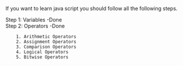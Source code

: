If you want to learn java script you should follow all the following steps.

Step 1: Variables                           -Done
<br/>
Step 2: Operators                           -Done 

        1. Arithmetic Operators
        2. Assignment Operators
        3. Comparison Operators
        4. Logical Operators
        5. Bitwise Operators

